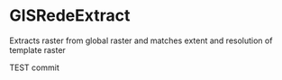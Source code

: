 # GISRedeExtract
Extracts raster from global raster and matches extent and resolution of template raster

TEST commit

